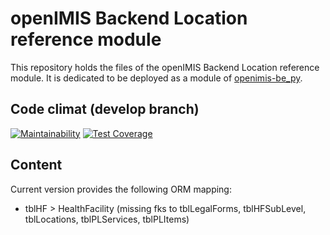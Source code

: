 # openIMIS Backend Location reference module
This repository holds the files of the openIMIS Backend Location reference module.
It is dedicated to be deployed as a module of [openimis-be_py](https://github.com/openimis/openimis-be_py).

## Code climat (develop branch)

[![Maintainability](https://img.shields.io/codeclimate/maintainability/openimis/openimis-be-location_py.svg)](https://codeclimate.com/github/openimis/openimis-be-location_py/maintainability)
[![Test Coverage](https://img.shields.io/codeclimate/coverage/openimis/openimis-be-location_py.svg)](https://codeclimate.com/github/openimis/openimis-be-location_py)

## Content
Current version provides the following ORM mapping:
* tblHF > HealthFacility (missing fks to tblLegalForms, tblHFSubLevel, tblLocations, tblPLServices, tblPLItems)